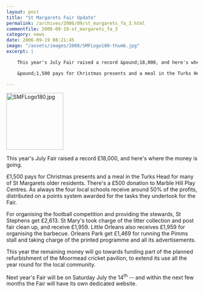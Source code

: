 ```yaml
---
layout: post
title: "St Margarets Fair Update"
permalink: /archives/2006/09/st_margarets_fa_3.html
commentfile: 2006-09-19-st_margarets_fa_3
category: news
date: 2006-09-19 08:21:45
image: "/assets/images/2008/SMFLogo180-thumb.jpg"
excerpt: |

    This year's July Fair raised a record &pound;18,000, and here's where the money is going.

    &pound;1,500 pays for Christmas presents and a meal in the Turks Head for many of St Margarets older residents. There's a £500 donation to Marble Hill Play Centres. As always the four local schools receive around 50% of the profits, distributed on a points system awarded for the tasks they undertook for the Fair.

---
```


<a href="http://www.stmargaretsfair.org/"><img alt="SMFLogo180.jpg" src="/assets/images/2008/SMFLogo180-thumb.jpg" width="150" height="150" class="right" /></a>

This year's July Fair raised a record £18,000, and here's where the money is going.

£1,500 pays for Christmas presents and a meal in the Turks Head for many of St Margarets older residents. There's a £500 donation to Marble Hill Play Centres. As always the four local schools receive around 50% of the profits, distributed on a points system awarded for the tasks they undertook for the Fair.

For organising the football competition and providing the stewards, St Stephens get £2,613. St Mary's took charge of the litter collection and post fair clean up, and receive £1,959. Little Orleans also receives £1,959 for organising the barbecue. Orleans Park get £1,469 for running the Pimms stall and taking charge of the printed programme and all its advertisements.

This year the remaining money will go towards funding part of the planned refurbishment of the Moormead cricket pavilion, to extend its use all the year round for the local community.

Next year's Fair will be on Saturday July the 14<sup>th</sup> -- and within the next few months the Fair will have its own dedicated website.
